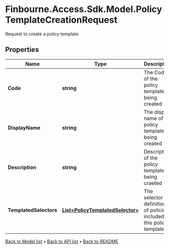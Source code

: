 # Finbourne.Access.Sdk.Model.PolicyTemplateCreationRequest
Request to create a policy template

## Properties

Name | Type | Description | Notes
------------ | ------------- | ------------- | -------------
**Code** | **string** | The Code of the policy template being created | 
**DisplayName** | **string** | The display name of the policy template being created | 
**Description** | **string** | Description of the policy template being craeted | 
**TemplatedSelectors** | [**List&lt;PolicyTemplatedSelector&gt;**](PolicyTemplatedSelector.md) | The selector definitions of policies included in this policy template | 

[Back to Model list](../README.md#documentation-for-models) &#8226; [Back to API list](../README.md#documentation-for-api-endpoints) &#8226; [Back to README](../README.md)

